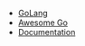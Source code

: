 
* [GoLang](https://go.dev/)
* [Awesome Go](https://awesome-go.com/)
* [Documentation](https://tip.golang.org/doc/)
